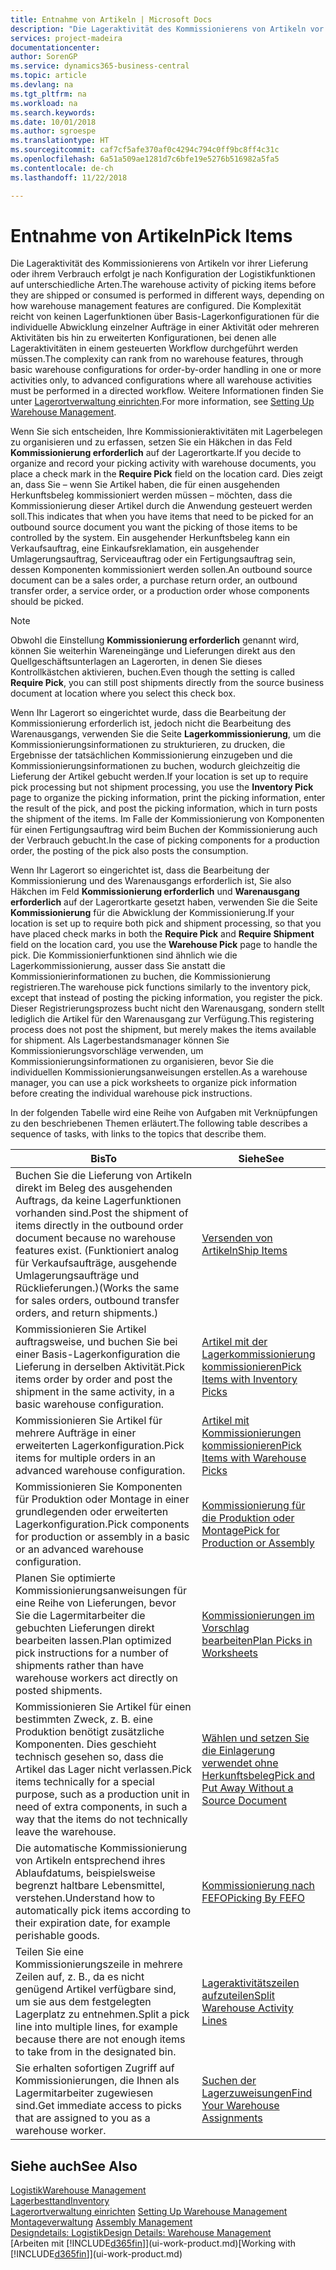 ```yaml
---
title: Entnahme von Artikeln | Microsoft Docs
description: "Die Lageraktivität des Kommissionierens von Artikeln vor ihrer Lieferung oder ihrem Verbrauch erfolgt je nach Konfiguration der Logistikfunktionen auf unterschiedliche Arten. Die Komplexität der [Einrichtung](../configure-warehouse-processes.md) reicht von keinen Lagerfunktionen über grundlegende Lagerfunktionen für die individuelle Abwicklung einzelner Aufträge in einer Aktivität oder mehreren Aktivitäten bis hin zu erweiterten Konfigurationen, bei denen alle Lageraktivitäten in einem gesteuerten Workflow durchgeführt werden müssen."
services: project-madeira
documentationcenter: 
author: SorenGP
ms.service: dynamics365-business-central
ms.topic: article
ms.devlang: na
ms.tgt_pltfrm: na
ms.workload: na
ms.search.keywords: 
ms.date: 10/01/2018
ms.author: sgroespe
ms.translationtype: HT
ms.sourcegitcommit: caf7cf5afe370af0c4294c794c0ff9bc8ff4c31c
ms.openlocfilehash: 6a51a509ae1281d7c6bfe19e5276b516982a5fa5
ms.contentlocale: de-ch
ms.lasthandoff: 11/22/2018

---
```

# <a name="pick-items"></a><span data-ttu-id="9ffe7-104">Entnahme von Artikeln</span><span class="sxs-lookup"><span data-stu-id="9ffe7-104">Pick Items</span></span>
<span data-ttu-id="9ffe7-105">Die Lageraktivität des Kommissionierens von Artikeln vor ihrer Lieferung oder ihrem Verbrauch erfolgt je nach Konfiguration der Logistikfunktionen auf unterschiedliche Arten.</span><span class="sxs-lookup"><span data-stu-id="9ffe7-105">The warehouse activity of picking items before they are shipped or consumed is performed in different ways, depending on how warehouse management features are configured.</span></span> <span data-ttu-id="9ffe7-106">Die Komplexität reicht von keinen Lagerfunktionen über Basis-Lagerkonfigurationen für die individuelle Abwicklung einzelner Aufträge in einer Aktivität oder mehreren Aktivitäten bis hin zu erweiterten Konfigurationen, bei denen alle Lageraktivitäten in einem gesteuerten Workflow durchgeführt werden müssen.</span><span class="sxs-lookup"><span data-stu-id="9ffe7-106">The complexity can rank from no warehouse features, through basic warehouse configurations for order-by-order handling in one or more activities only, to advanced configurations where all warehouse activities must be performed in a directed workflow.</span></span> <span data-ttu-id="9ffe7-107">Weitere Informationen finden Sie unter [Lagerortverwaltung einrichten](warehouse-setup-warehouse.md).</span><span class="sxs-lookup"><span data-stu-id="9ffe7-107">For more information, see [Setting Up Warehouse Management](warehouse-setup-warehouse.md).</span></span>

<span data-ttu-id="9ffe7-108">Wenn Sie sich entscheiden, Ihre Kommissionieraktivitäten mit Lagerbelegen zu organisieren und zu erfassen, setzen Sie ein Häkchen in das Feld **Kommissionierung erforderlich** auf der Lagerortkarte.</span><span class="sxs-lookup"><span data-stu-id="9ffe7-108">If you decide to organize and record your picking activity with warehouse documents, you place a check mark in the **Require Pick** field on the location card.</span></span> <span data-ttu-id="9ffe7-109">Dies zeigt an, dass Sie – wenn Sie Artikel haben, die für einen ausgehenden Herkunftsbeleg kommissioniert werden müssen – möchten, dass die Kommissionierung dieser Artikel durch die Anwendung gesteuert werden soll.</span><span class="sxs-lookup"><span data-stu-id="9ffe7-109">This indicates that when you have items that need to be picked for an outbound source document you want the picking of those items to be controlled by the system.</span></span> <span data-ttu-id="9ffe7-110">Ein ausgehender Herkunftsbeleg kann ein Verkaufsauftrag, eine Einkaufsreklamation, ein ausgehender Umlagerungsauftrag, Serviceauftrag oder ein Fertigungsauftrag sein, dessen Komponenten kommissioniert werden sollen.</span><span class="sxs-lookup"><span data-stu-id="9ffe7-110">An outbound source document can be a sales order, a purchase return order, an outbound transfer order, a service order, or a production order whose components should be picked.</span></span>

> [!NOTE]
> <span data-ttu-id="9ffe7-111">Obwohl die Einstellung **Kommissionierung erforderlich** genannt wird, können Sie weiterhin Wareneingänge und Lieferungen direkt aus den Quellgeschäftsunterlagen an Lagerorten, in denen Sie dieses Kontrollkästchen aktivieren, buchen.</span><span class="sxs-lookup"><span data-stu-id="9ffe7-111">Even though the setting is called **Require Pick**, you can still post shipments directly from the source business document at location where you select this check box.</span></span>

<span data-ttu-id="9ffe7-112">Wenn Ihr Lagerort so eingerichtet wurde, dass die Bearbeitung der Kommissionierung erforderlich ist, jedoch nicht die Bearbeitung des Warenausgangs, verwenden Sie die Seite **Lagerkommissionierung**, um die Kommissionierungsinformationen zu strukturieren, zu drucken, die Ergebnisse der tatsächlichen Kommissionierung einzugeben und die Kommissionierungsinformationen zu buchen, wodurch gleichzeitig die Lieferung der Artikel gebucht werden.</span><span class="sxs-lookup"><span data-stu-id="9ffe7-112">If your location is set up to require pick processing but not shipment processing, you use the **Inventory Pick** page to organize the picking information, print the picking information, enter the result of the pick, and post the picking information, which in turn posts the shipment of the items.</span></span> <span data-ttu-id="9ffe7-113">Im Falle der Kommissionierung von Komponenten für einen Fertigungsauftrag wird beim Buchen der Kommissionierung auch der Verbrauch gebucht.</span><span class="sxs-lookup"><span data-stu-id="9ffe7-113">In the case of picking components for a production order, the posting of the pick also posts the consumption.</span></span>

<span data-ttu-id="9ffe7-114">Wenn Ihr Lagerort so eingerichtet ist, dass die Bearbeitung der Kommissionierung und des Warenausgangs erforderlich ist, Sie also Häkchen im Feld **Kommissionierung erforderlich** und **Warenausgang erforderlich** auf der Lagerortkarte gesetzt haben, verwenden Sie die Seite **Kommissionierung** für die Abwicklung der Kommissionierung.</span><span class="sxs-lookup"><span data-stu-id="9ffe7-114">If your location is set up to require both pick and shipment processing, so that you have placed check marks in both the **Require Pick** and **Require Shipment** field on the location card, you use the **Warehouse Pick** page to handle the pick.</span></span> <span data-ttu-id="9ffe7-115">Die Kommissionierfunktionen sind ähnlich wie die Lagerkommissionierung, ausser dass Sie anstatt die Kommissionierinformationen zu buchen, die Kommissionierung registrieren.</span><span class="sxs-lookup"><span data-stu-id="9ffe7-115">The warehouse pick functions similarly to the inventory pick, except that instead of posting the picking information, you register the pick.</span></span> <span data-ttu-id="9ffe7-116">Dieser Registrierungsprozess bucht nicht den Warenausgang, sondern stellt lediglich die Artikel für den Warenausgang zur Verfügung.</span><span class="sxs-lookup"><span data-stu-id="9ffe7-116">This registering process does not post the shipment, but merely makes the items available for shipment.</span></span> <span data-ttu-id="9ffe7-117">Als Lagerbestandsmanager können Sie Kommissionierungsvorschläge verwenden, um Kommissionierungsinformationen zu organisieren, bevor Sie die individuellen Kommissionierungsanweisungen erstellen.</span><span class="sxs-lookup"><span data-stu-id="9ffe7-117">As a warehouse manager, you can use a pick worksheets to organize pick information before creating the individual warehouse pick instructions.</span></span>

<span data-ttu-id="9ffe7-118">In der folgenden Tabelle wird eine Reihe von Aufgaben mit Verknüpfungen zu den beschriebenen Themen erläutert.</span><span class="sxs-lookup"><span data-stu-id="9ffe7-118">The following table describes a sequence of tasks, with links to the topics that describe them.</span></span>   

|<span data-ttu-id="9ffe7-119">**Bis**</span><span class="sxs-lookup"><span data-stu-id="9ffe7-119">**To**</span></span>|<span data-ttu-id="9ffe7-120">**Siehe**</span><span class="sxs-lookup"><span data-stu-id="9ffe7-120">**See**</span></span>|
|------------|-------------|  
|<span data-ttu-id="9ffe7-121">Buchen Sie die Lieferung von Artikeln direkt im Beleg des ausgehenden Auftrags, da keine Lagerfunktionen vorhanden sind.</span><span class="sxs-lookup"><span data-stu-id="9ffe7-121">Post the shipment of items directly in the outbound order document because no warehouse features exist.</span></span> <span data-ttu-id="9ffe7-122">(Funktioniert analog für Verkaufsaufträge, ausgehende Umlagerungsaufträge und Rücklieferungen.)</span><span class="sxs-lookup"><span data-stu-id="9ffe7-122">(Works the same for sales orders, outbound transfer orders, and return shipments.)</span></span>|[<span data-ttu-id="9ffe7-123">Versenden von Artikeln</span><span class="sxs-lookup"><span data-stu-id="9ffe7-123">Ship Items</span></span>](warehouse-how-ship-items.md)|  
|<span data-ttu-id="9ffe7-124">Kommissionieren Sie Artikel auftragsweise, und buchen Sie bei einer Basis-Lagerkonfiguration die Lieferung in derselben Aktivität.</span><span class="sxs-lookup"><span data-stu-id="9ffe7-124">Pick items order by order and post the shipment in the same activity, in a basic warehouse configuration.</span></span>|[<span data-ttu-id="9ffe7-125">Artikel mit der Lagerkommissionierung kommissionieren</span><span class="sxs-lookup"><span data-stu-id="9ffe7-125">Pick Items with Inventory Picks</span></span>](warehouse-how-to-pick-items-with-inventory-picks.md)|
|<span data-ttu-id="9ffe7-126">Kommissionieren Sie Artikel für mehrere Aufträge in einer erweiterten Lagerkonfiguration.</span><span class="sxs-lookup"><span data-stu-id="9ffe7-126">Pick items for multiple orders in an advanced warehouse configuration.</span></span>|[<span data-ttu-id="9ffe7-127">Artikel mit Kommissionierungen kommissionieren</span><span class="sxs-lookup"><span data-stu-id="9ffe7-127">Pick Items with Warehouse Picks</span></span>](warehouse-how-to-pick-items-for-warehouse-shipment.md)|  
|<span data-ttu-id="9ffe7-128">Kommissionieren Sie Komponenten für Produktion oder Montage in einer grundlegenden oder erweiterten Lagerkonfiguration.</span><span class="sxs-lookup"><span data-stu-id="9ffe7-128">Pick components for production or assembly in a basic or an advanced warehouse configuration.</span></span>|[<span data-ttu-id="9ffe7-129">Kommissionierung für die Produktion oder Montage</span><span class="sxs-lookup"><span data-stu-id="9ffe7-129">Pick for Production or Assembly</span></span>](warehouse-how-to-pick-for-production.md)|  
|<span data-ttu-id="9ffe7-130">Planen Sie optimierte Kommissionierungsanweisungen für eine Reihe von Lieferungen, bevor Sie die Lagermitarbeiter die gebuchten Lieferungen direkt bearbeiten lassen.</span><span class="sxs-lookup"><span data-stu-id="9ffe7-130">Plan optimized pick instructions for a number of shipments rather than have warehouse workers act directly on posted shipments.</span></span>|[<span data-ttu-id="9ffe7-131">Kommissionierungen im Vorschlag bearbeiten</span><span class="sxs-lookup"><span data-stu-id="9ffe7-131">Plan Picks in Worksheets</span></span>](warehouse-how-to-plan-picks-in-worksheets.md)|  
|<span data-ttu-id="9ffe7-132">Kommissionieren Sie Artikel für einen bestimmten Zweck, z. B. eine Produktion benötigt zusätzliche Komponenten. Dies geschieht technisch gesehen so, dass die Artikel das Lager nicht verlassen.</span><span class="sxs-lookup"><span data-stu-id="9ffe7-132">Pick items technically for a special purpose, such as a production unit in need of extra components, in such a way that the items do not technically leave the warehouse.</span></span>|[<span data-ttu-id="9ffe7-133">Wählen und setzen Sie die Einlagerung verwendet ohne Herkunftsbeleg</span><span class="sxs-lookup"><span data-stu-id="9ffe7-133">Pick and Put Away Without a Source Document</span></span>](warehouse-how-to-create-put-aways-from-internal-put-aways.md)|
|<span data-ttu-id="9ffe7-134">Die automatische Kommissionierung von Artikeln entsprechend ihres Ablaufdatums, beispielsweise begrenzt haltbare Lebensmittel, verstehen.</span><span class="sxs-lookup"><span data-stu-id="9ffe7-134">Understand how to automatically pick items according to their expiration date, for example perishable goods.</span></span>|[<span data-ttu-id="9ffe7-135">Kommissionierung nach FEFO</span><span class="sxs-lookup"><span data-stu-id="9ffe7-135">Picking By FEFO</span></span>](warehouse-picking-by-fefo.md)|
|<span data-ttu-id="9ffe7-136">Teilen Sie eine Kommissionierungszeile in mehrere Zeilen auf, z. B., da es nicht genügend Artikel verfügbare sind, um sie aus dem festgelegten Lagerplatz zu entnehmen.</span><span class="sxs-lookup"><span data-stu-id="9ffe7-136">Split a pick line into multiple lines, for example because there are not enough items to take from in the designated bin.</span></span>|[<span data-ttu-id="9ffe7-137">Lageraktivitätszeilen aufzuteilen</span><span class="sxs-lookup"><span data-stu-id="9ffe7-137">Split Warehouse Activity Lines</span></span>](warehouse-how-to-split-warehouse-activity-lines.md)|
|<span data-ttu-id="9ffe7-138">Sie erhalten sofortigen Zugriff auf Kommissionierungen, die Ihnen als Lagermitarbeiter zugewiesen sind.</span><span class="sxs-lookup"><span data-stu-id="9ffe7-138">Get immediate access to picks that are assigned to you as a warehouse worker.</span></span>|[<span data-ttu-id="9ffe7-139">Suchen der Lagerzuweisungen</span><span class="sxs-lookup"><span data-stu-id="9ffe7-139">Find Your Warehouse Assignments</span></span>](warehouse-how-to-find-your-warehouse-assignments.md)|  

## <a name="see-also"></a><span data-ttu-id="9ffe7-140">Siehe auch</span><span class="sxs-lookup"><span data-stu-id="9ffe7-140">See Also</span></span>  
[<span data-ttu-id="9ffe7-141">Logistik</span><span class="sxs-lookup"><span data-stu-id="9ffe7-141">Warehouse Management</span></span>](warehouse-manage-warehouse.md)  
[<span data-ttu-id="9ffe7-142">Lagerbesttand</span><span class="sxs-lookup"><span data-stu-id="9ffe7-142">Inventory</span></span>](inventory-manage-inventory.md)  
<span data-ttu-id="9ffe7-143">[Lagerortverwaltung einrichten](warehouse-setup-warehouse.md)   </span><span class="sxs-lookup"><span data-stu-id="9ffe7-143">[Setting Up Warehouse Management](warehouse-setup-warehouse.md)   </span></span>  
<span data-ttu-id="9ffe7-144">[Montageverwaltung](assembly-assemble-items.md)  </span><span class="sxs-lookup"><span data-stu-id="9ffe7-144">[Assembly Management](assembly-assemble-items.md)  </span></span>  
[<span data-ttu-id="9ffe7-145">Designdetails: Logistik</span><span class="sxs-lookup"><span data-stu-id="9ffe7-145">Design Details: Warehouse Management</span></span>](design-details-warehouse-management.md)  
<span data-ttu-id="9ffe7-146">[Arbeiten mit [!INCLUDE[d365fin](includes/d365fin_md.md)]](ui-work-product.md)</span><span class="sxs-lookup"><span data-stu-id="9ffe7-146">[Working with [!INCLUDE[d365fin](includes/d365fin_md.md)]](ui-work-product.md)</span></span>

